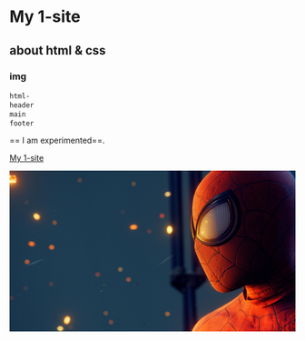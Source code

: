# My 1-site
## about html & css 
### img  
```
html-
header
main
footer
```
== I am experimented==.

[My 1-site](https://xacer1.github.io/my-1-post/)

![image](ko.jpg)
